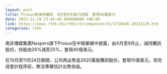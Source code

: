 ```yaml
---
layout: post
title: Prosus再減持騰訊　4月至9月減1%持股　套現40億美元
date: 2023-11-29 23:44:49.000000000 +08:00
link: https://news.rthk.hk/rthk/ch/component/k2/1730036-20231129.htm
categories: rthk
---
```


南非傳媒集團Naspers旗下Prosus在中期業績中披露，由4月至9月止，減持騰訊股份，持股由26%減至25%，套現40億美元。

在10月至11月24日期間，公司再出售逾2620萬股騰訊股份，套現10億美元，但完成會計程序前，無法準確估計出售收益。
